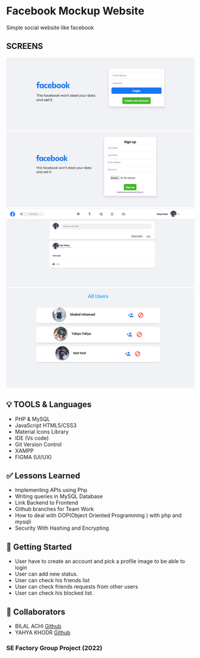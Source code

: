 # Facebook Mockup Website

Simple social website like facebook 
##  SCREENS
![Demo](assets/screenshots/login.png)
![Demo](assets/screenshots/register.png)
![Demo](assets/screenshots/homepage.png)
![Demo](assets/screenshots/users.png)

## 💡 TOOLS & Languages 
- PHP & MySQL
- JavaScript HTML5/CSS3
- Material Icons Library
- IDE (Vs code)
- Git Version Control
- XAMPP 
- FIGMA (UI/UX)



## ✅ Lessons Learned
- Implementing APIs using Php
- Writing queries in MySQL Database
- Link Backend to Frontend
- Github branches for Team Work
- How to deal with OOP(Object Oriented Programming ) with php and mysqli
- Security With Hashing and Encrypting



## 🚀 Getting Started
- User have to create an account and pick a profile image to be able to login
- User can add new status.
- User can check his friends list
- User can check friends requests from other users
- User can check his blocked list.
  

## 👥 Collaborators
  - BILAL ACHI [Github](https://github.com/Bilalachi)
  - YAHYA KHODR [Github](https://github.com/Yahya-khodr)



### SE Factory Group Project (2022)





